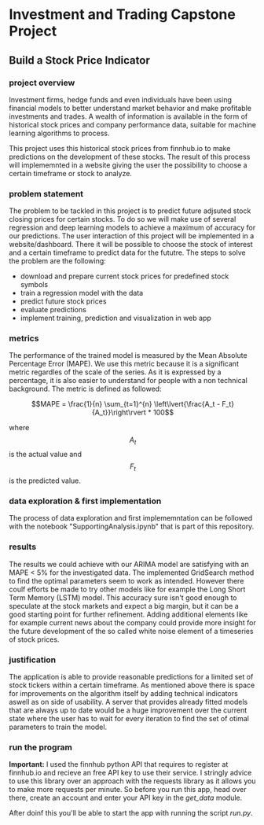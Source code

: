 # Investment and Trading Capstone Project
## Build a Stock Price Indicator

### project overview
Investment firms, hedge funds and even individuals have been using financial models to better understand market behavior and make profitable investments and trades. A wealth of information is available in the form of historical stock prices and company performance data, suitable for machine learning algorithms to process.

This project uses this historical stock prices from finnhub.io to make predictions on the development of these stocks. The result of this process will implememnted in a website giving the user the possibility to choose a certain timeframe or stock to analyze.

### problem statement
The problem to be tackled in this project is to predict future adjsuted stock closing prices for certain stocks. To do so we will make use of several regression and deep learning models to achieve a maximum of accuracy for our predictions. The user interaction of this project will be implemented in a website/dashboard. There it will be possible to choose the stock of interest and a certain timeframe to predict data for the fututre.
The steps to solve the problem are the following:
 - download and prepare current stock prices for predefined stock symbols
 - train a regression model with the data
 - predict future stock prices
 - evaluate predictions
 - implement training, prediction and visualization in web app


### metrics
The performance of the trained model is measured by the Mean Absolute Percentage Error (MAPE). We use this metric because it is a significant metric regardles of the scale of the series. As it is expressed by a percentage, it is also easier to understand for people with a non technical background. The metric is defined as followed:

$$MAPE = \frac{1}{n} \sum_{t=1}^{n} \left\lvert{\frac{A_t - F_t}{A_t}}\right\rvert * 100$$

where $$A_t$$ is the actual value and $$F_t$$ is the predicted value. 

### data exploration & first implementation
The process of data exploration  and first implememntation can be followed with the notebook "SupportingAnalysis.ipynb" that is part of this repository.

### results
The results we could achieve with our ARIMA model are satisfying with an MAPE < 5% for the investigated data. The implemented GridSearch method to find the optimal parameters seem to work as intended. However there coulf efforts be made to try other models like for example the Long Short Term Memory (LSTM) model.
This accuracy sure isn't good enough to speculate at the stock markets and expect a big margin, but it can be a good starting point for further refinement. Adding additional elements like for example current news about the company could provide more insight for the future development of the so called white noise element of a timeseries of stock prices.

### justification
The application is able to provide reasonable predictions for a limited set of stock tickers within a certain timeframe. As mentioned above there is space for improvements on the algorithm itself by adding technical indicators aswell as on side of usability. A server that provides already fitted models that are always up to date would be a huge improvement over the current state where the user has to wait for every iteration to find the set of otimal parameters to train the model.

### run the program
**Important:** I used the finnhub python API that requires to register at finnhub.io and recieve an free API key to use their service. I stringly advice to use this library over an approach with the requests library as it allows you to make more requests per minute. So before you run this app, head over there, create an account and enter your API key in the *get_data* module.

After doinf this you'll be able to start the app with running the script *run.py*.
